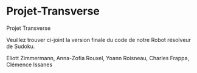 # Projet-Transverse
Projet Transverse

Veuillez trouver ci-joint la version finale du code de notre Robot résolveur de Sudoku.


Eliott Zimmermann, Anna-Zofia Rouxel, Yoann Roisneau, Charles Frappa, Clémence Issanes
